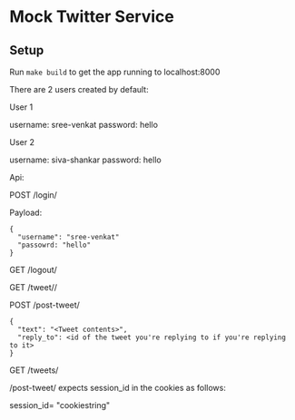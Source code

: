 # Mock Twitter Service

## Setup

Run `make build` to get the app running to localhost:8000

There are 2 users created by default:

User 1 
  
  username: sree-venkat
  password: hello
  
User 2 

  username: siva-shankar
  password: hello

Api:

POST /login/

Payload:
```
{
  "username": "sree-venkat"
  "passowrd: "hello"
}
```

GET /logout/

GET /tweet/<tweet id>/
  
POST /post-tweet/

```
{
  "text": "<Tweet contents>",
  "reply_to": <id of the tweet you're replying to if you're replying to it>
}
```

GET /tweets/


/post-tweet/ expects session_id in the cookies as follows:

session_id= "cookiestring"
